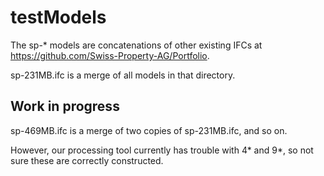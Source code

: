 # testModels

The sp-* models are concatenations of other existing IFCs at https://github.com/Swiss-Property-AG/Portfolio.

sp-231MB.ifc is a merge of all models in that directory.

## Work in progress
sp-469MB.ifc is a merge of two copies of sp-231MB.ifc, and so on.

However, our processing tool currently has trouble with 4* and 9*, so not sure these are correctly constructed.
